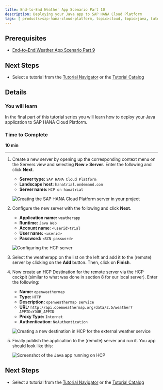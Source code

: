 ```yaml
---
title: End-to-End Weather App Scenario Part 10
description: Deploying your Java app to SAP HANA Cloud Platform
tags: [ products>sap-hana-cloud-platform, topic>cloud, topic>java, tutorial>intermediate]
---
```


## Prerequisites  
 - [End-to-End Weather App Scenario Part 9](http://go.sap.com/developer/tutorials/hcp-java-weatherapp-part9.html)

## Next Steps
 - Select a tutorial from the [Tutorial Navigator](http://go.sap.com/developer/tutorial-navigator.html) or the [Tutorial Catalog](http://go.sap.com/developer/tutorials.html)

## Details
### You will learn  
In the final part of this tutorial series you will learn how to deploy your Java application to SAP HANA Cloud Platform.

### Time to Complete
**10 min**

---

1. Create a new server by opening up the corresponding context menu on the Servers view and selecting **New > Server**. Enter the following and click **Next**.

    - **Server type:** `SAP HANA Cloud Platform`
    - **Landscape host:** `hanatrial.ondemand.com`
    - **Server name:** `HCP on hanatrial`

    ![Creating the SAP HANA Cloud Platform server in your project](https://raw.githubusercontent.com/SAPDocuments/Tutorials/master/tutorials/hcp-java-weatherapp-part10/e2e_10-1.png)


2. Configure the new server with the following and click **Next**.

    - **Application name:** `weatherapp`
    - **Runtime:** `Java Web`
    - **Account name:** `<userid>trial`
    - **User name:** `<userid>`
    - **Password:** `<SCN password>`

    ![Configuring the HCP server](https://raw.githubusercontent.com/SAPDocuments/Tutorials/master/tutorials/hcp-java-weatherapp-part10/e2e_10-2.png)

3. Select the weatherapp on the list on the left and add it to the (remote) server by clicking on the **Add** button. Then, click on **Finish**.  

4. Now create an HCP Destination for the remote server via the HCP cockpit (similar to what was done in section 8 for our local server). Enter the following:

    - **Name:** `openweathermap`
    - **Type:** `HTTP`
    - **Description:** `openweathermap service`
    - **URL:** `http://api.openweathermap.org/data/2.5/weather?APPID=YOUR_APPID`
    - **Proxy Type:** `Internet`
    - **Authentication:** `NoAuthentication`

    ![Creating a new destination in HCP for the external weather service](https://raw.githubusercontent.com/SAPDocuments/Tutorials/master/tutorials/hcp-java-weatherapp-part10/e2e_10-4.png)

5. Finally publish the application to the (remote) server and run it. You app should look like this:

    ![Screenshot of the Java app running on HCP](https://raw.githubusercontent.com/SAPDocuments/Tutorials/master/tutorials/hcp-java-weatherapp-part10/e2e_10-5.png)

## Next Steps
 - Select a tutorial from the [Tutorial Navigator](http://go.sap.com/developer/tutorial-navigator.html) or the [Tutorial Catalog](http://go.sap.com/developer/tutorials.html)
